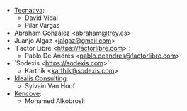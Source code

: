 - [Tecnativa](https://www.tecnativa.com):
  - David Vidal
  - Pilar Vargas
- Abraham González \<<abraham@trey.es>\>
- Juanjo Algaz \<<jalgaz@gmail.com>\>
- \`Factor Libre \<<https://factorlibre.com>\>\`:
  - Pablo De Andrés \<<pablo.deandres@factorlibre.com>\>
- \`Sodexis \<<https://sodexis.com>\>\`:
  - Karthik \<<karthik@sodexis.com>\>
- [Idealis Consulting](https://idealisconsulting.com):
  - Sylvain Van Hoof
- [Kencove](https://kencove.com):
  - Mohamed Alkobrosli
